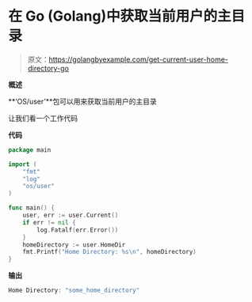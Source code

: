 # 在 Go (Golang)中获取当前用户的主目录

> 原文：<https://golangbyexample.com/get-current-user-home-directory-go>

**概述**

**‘OS/user’**包可以用来获取当前用户的主目录

让我们看一个工作代码

**代码**

```go
package main

import (
    "fmt"
    "log"
    "os/user"
)

func main() {
    user, err := user.Current()
    if err != nil {
        log.Fatalf(err.Error())
    }
    homeDirectory := user.HomeDir
    fmt.Printf("Home Directory: %s\n", homeDirectory)
}
```

**输出**

```go
Home Directory: "some_home_directory"
```